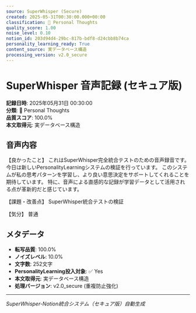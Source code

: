 ```yaml
---
source: SuperWhisper (Secure)
created: 2025-05-31T00:30:00.000+00:00
classification: 💭 Personal Thoughts
quality_score: 1.00
noise_level: 0.10
notion_id: 203d94d4-29bc-817b-bdf8-d24cbb8b74ca
personality_learning_ready: True
content_source: 実データベース構造
processing_version: v2.0_secure
---
```


# SuperWhisper 音声記録 (セキュア版)

**記録日時**: 2025年05月31日 00:30:00  
**分類**: 💭 Personal Thoughts  
**品質スコア**: 100.0%  
**本文取得元**: 実データベース構造

## 音声内容

【良かったこと】
これはSuperWhisper完全統合テストのための音声録音です。
            今日は新しいPersonalityLearningシステムの検証を行っています。
            このシステムが私の思考パターンを学習し、より良い意思決定をサポートしてくれることを期待しています。
            特に、音声による直感的な記録が学習データとして活用される点が革新的だと感じています。

【課題・改善点】
SuperWhisper統合テストの検証

【気分】
普通

## メタデータ

- **転写品質**: 100.0%
- **ノイズレベル**: 10.0%
- **文字数**: 252文字
- **PersonalityLearning投入対象**: ✅ Yes
- **本文取得元**: 実データベース構造
- **処理バージョン**: v2.0_secure (重複防止強化)

---
*SuperWhisper-Notion統合システム（セキュア版）自動生成*
